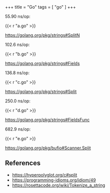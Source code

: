 +++
title = "Go"
tags = [ "go" ]
+++

55.90 ns/op:

{{< r "a.go" >}}

<https://golang.org/pkg/strings#SplitN>

102.6 ns/op:

{{< r "b.go" >}}

<https://golang.org/pkg/strings#Fields>

136.8 ns/op:

{{< r "c.go" >}}

<https://golang.org/pkg/strings#Split>

250.0 ns/op:

{{< r "d.go" >}}

<https://golang.org/pkg/strings#FieldsFunc>

682.9 ns/op:

{{< r "e.go" >}}

<https://golang.org/pkg/bufio#Scanner.Split>

## References

- <https://hyperpolyglot.org/c#split>
- <https://programming-idioms.org/idiom/49>
- <https://rosettacode.org/wiki/Tokenize_a_string>
